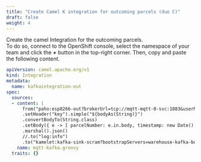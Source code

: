 ```yaml
---
title: "Create Camel K integration for outcoming parcels (duo C)"
draft: false
weight: 4
---
```


Create the camel Integration for the outcoming parcels.  
To do so, connect to the OpenShift console, select the namespace of your team and click the **+** button in the top-right corner. Then, copy and paste the following content.

```yaml
apiVersion: camel.apache.org/v1
kind: Integration
metadata:
  name: kafkaintegration-out
spec:
  sources:
  - content: |
      from("paho:esp8266-out?brokerUrl=tcp://mqtt-mqtt-0-svc:1883&userName=admin&password=public")
      .setHeader("key").simple("${bodyAs(String)}")
      .convertBodyTo(String.class)
      .setBody({ e -> [ parcelNumber: e.in.body, timestamp: new Date().getTime() ] })
      .marshal().json()
      //.to("log:info")
      .to("kamelet:kafka-sink-scram?bootstrapServers=warehouse-kafka-bootstrap:9092&user=camel&password=s3cr3t&topic=warehouse-out")
    name: mqtt-kafka.groovy
  traits: {}
```